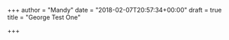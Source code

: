 +++
author = "Mandy"
date = "2018-02-07T20:57:34+00:00"
draft = true
title = "George Test One"

+++
